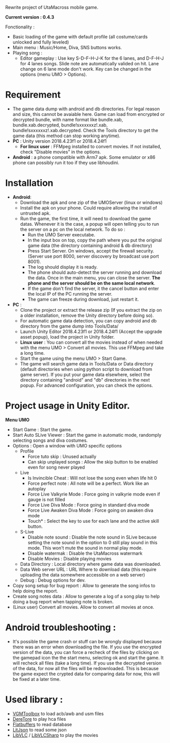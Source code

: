 Rewrite project of UtaMacross mobile game. 

**Current version : 0.4.3**

Fonctionality : 
* Basic loading of the game with default profile (all costume/cards unlocked and fully leveled)
* Main menu : Music/Home, Diva, SNS buttons works.
* Playing song :
  * Editor gameplay : Use key S-D-F-H-J-K for the 6 lanes, and D-F-H-J for 4 lanes songs. Slide note are automatically valided on hit. Lane change on 6 lane mode don't work. Key can be changed in the options (menu UMO > Options).

# Requirement

* The game data dump with android and db directories. For legal reason and size, this cannot be avaiable here. Game can load from encrypted or decrypted bundle, with name format like bundle.xab, bundle.xab.decrypted, bundle!sxxxxxxz!.xab, bundle!sxxxxxxz!.xab.decrypted. Check the Tools directory to get the game data (this method can stop working anytime).
* **PC** : Unity version 2018.4.23f1 or 2018.4.24f1
  * **For linux user** : FFMpeg installed to convert movies. If not installed, check "Disable movies" in the options.
* **Android** : a phone compatible with Arm7 apk. Some emulator or x86 phone can possibly run it too if they use libhoudini.

# Installation

* **Android**:
  * Download the apk and one zip of the UMOServer (linux or windows)
  * Install the apk on your phone. Could require allowing the install of untrusted apk.
  * Run the game, the first time, it will need to download the game datas. Whenever it is the case, a popup will open telling you to run the server on a pc on the local network. To do so :
    * Run the UMO Server executabe.
    * In the input box on top, copy the path where you put the original game data (the directory containing android & db directory)
    * Press Start Server. On windows, accept the firewall security. (Server use port 8000, server discovery by broadcast use port 8001).
    * The log should display it is ready.
    * The phone should auto-detect the server running and download the data. Once in the main menu, you can close the server. **The phone and the server should be on the same local network**.
    * If the game don't find the server, it the cancel button and enter the local IP of the PC running the server.
    * The game can freeze during download, just restart it.
* **PC** : 
  * Clone the project or extract the release zip (If you extract the zip on a older installation, remove the Unity directory before doing so).
  * For automatic game data detection, you can copy android and db directory from the game dump into Tools/Data/
  * Launch Unity Editor 2018.4.23f1 or 2018.4.24f1 (Accept the upgrade asset popup), load the project in Unity folder.
  * **Linux user** : You can convert all the movies instead of when needed with the menu UMO > Convert all movies. This use FFMpeg and take a long time.
  * Start the game using the menu UMO > Start Game.
  * The game will search game data in Tools/Data or Data directory (default directories when using python script to download from game server). If you put your game data elsewhere, select the directory containing "android" and "db" directories in the next popup. For advanced configuration, you can check the options.

# Project usage in Unity Editor.
**Menu UMO**
* Start Game : Start the game.
* Start Auto SLive Viewer : Start the game in automatic mode, randomply selecting songs and diva costumes.
* Options : Open a window with UMO specific options
  * Profile
    * Force tuto skip : Unused actually
    * Can skip unplayed songs : Allow the skip button to be enabled even for song never played
  * Live
    * Is Invincible Cheat : Will not lose the song even when life hit 0
    * Force perfect note : All note will be a perfect. Work like an autoplay
    * Force Live Valkyrie Mode : Force going in valkyrie mode even if gauge is not filled
    * Force Live Diva Mode : Force going in standard diva mode
    * Force Live Awaken Diva Mode : Force going on awaken diva mode
    * Touch* : Select the key to use for each lane and the active skill button.
  * S-Live
    * Disable note sound : Disable the note sound in SLive because setting the note sound in the option to 0 still play sound in this mode. This won't mute the sound in normal play mode.
    * Disable watermak : Disable the UtaMacross watermark
    * Disable Movies : Disable playing movies
  * Data Directory : Local directory where game data was downloaded.
  * Data Web server URL : URL Where to download data (this require uploading the data somewhere accessible on a web server)
  * Debug : Debug options for dev.
* Copy song setup for bug report : Allow to generate the song infos to help doing the report.
* Create song notes data : Allow to generate a log of a song play to help doing a bug report when tapping note is broken.
* (Linux user) Convert all movies. Allow to convert all movies at once.

# Android troubleshooting :
* It's possible the game crash or stuff can be wrongly displayed because there was an error when downloading the file. If you use the encrypted version of the data, you can force a recheck of the files by clicking on the gamepad icon the the start menu, selecting ok and start the game. It will recheck all files (take a long time). If you use the decrypted version of the data, for now all the files will be redownloaded. This is because the game expect the crypted data for comparing data for now, this will be fixed at a later time.

# Used library :

* [VGMToolbox](https://sourceforge.net/projects/vgmtoolbox/) to load acb/awb and usm files
* [DereTore](https://github.com/OpenCGSS/DereTore) to play hca files
* [Flatbuffers](https://google.github.io/flatbuffers/) to read database
* [LitJson](https://litjson.net/) to read some json
* [LibVLC](https://code.videolan.org/videolan/vlc) / [LibVLCSharp](https://code.videolan.org/videolan/LibVLCSharp) to play the movies
